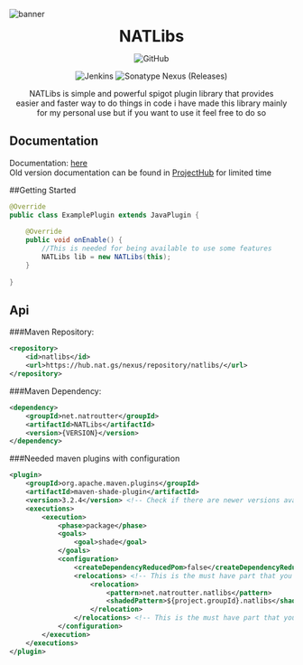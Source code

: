 ![banner](https://cdn.nat.gs/img/NATLibs_Banner.png)

<div align="center">
<h1 style="margin: 0px;font-weight: 700;font-family:-apple-system,BlinkMacSystemFont,Segoe UI,Helvetica,Arial,sans-serif,Apple Color Emoji,Segoe UI Emoji">NATLibs</h1>

![GitHub](https://img.shields.io/github/license/NATroutter/NATLibs?style=for-the-badge)

![Jenkins](https://img.shields.io/jenkins/build?jobUrl=https%3A%2F%2Fhub.nat.gs%2Fjenkins%2Fjob%2FNATLibs%2F&style=for-the-badge)
![Sonatype Nexus (Releases)](https://img.shields.io/nexus/r/net.natroutter/NATLibs?server=https%3A%2F%2Fhub.nat.gs%2Fnexus%2F&style=for-the-badge)

NATLibs is simple and powerful spigot plugin library that provides  
easier and faster way to do things in code i have made this library mainly  
for my personal use but if you want to use it feel free to do so

</div>


## Documentation
Documentation: [here](https://hub.nat.gs/javadoc/NATLibs/latest.php)  
Old version documentation can be found in [ProjectHub](https://hub.nat.gs/) for limited time

##Getting Started
````java
@Override
public class ExamplePlugin extends JavaPlugin {
    
    @Override
    public void onEnable() {
        //This is needed for being available to use some features
        NATLibs lib = new NATLibs(this);
    }
    
}
````

## Api
###Maven Repository:
````xml
<repository>
    <id>natlibs</id>
    <url>https://hub.nat.gs/nexus/repository/natlibs/</url>
</repository>
````

###Maven Dependency:
````xml
<dependency>
    <groupId>net.natroutter</groupId>
    <artifactId>NATLibs</artifactId>
    <version>{VERSION}</version>
</dependency>
````

###Needed maven plugins with configuration
`````xml
<plugin>
    <groupId>org.apache.maven.plugins</groupId>
    <artifactId>maven-shade-plugin</artifactId>
    <version>3.2.4</version> <!-- Check if there are newer versions available-->
    <executions>
        <execution>
            <phase>package</phase>
            <goals>
                <goal>shade</goal>
            </goals>
            <configuration>
                <createDependencyReducedPom>false</createDependencyReducedPom>
                <relocations> <!-- This is the must have part that you need (START) -->
                    <relocation>
                        <pattern>net.natroutter.natlibs</pattern>
                        <shadedPattern>${project.groupId}.natlibs</shadedPattern>
                    </relocation>
                </relocations> <!-- This is the must have part that you need (END) -->
            </configuration>
        </execution>
    </executions>
</plugin>
`````